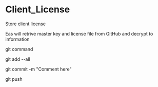 # Client\_License

Store client license

Eas will retrive master key and license file from GitHub and decrypt to information





git command



git add --all

git commit -m "Comment here"

git push

